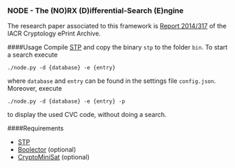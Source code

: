 ### NODE - The (NO)RX (D)ifferential-Search (E)ngine

The research paper associated to this framework is [Report 2014/317](https://eprint.iacr.org/2014/317) of the IACR Cryptology ePrint Archive.

####Usage
Compile [STP](https://stp.github.io/stp/) and copy the binary `stp` to the folder `bin`. To start a search execute
```
./node.py -d {database} -e {entry}
```
where `database` and `entry` can be found in the settings file `config.json`. Moreover, execute
```
./node.py -d {database} -e {entry} -p
```
to display the used CVC code, without doing a search.


####Requirements

  * [STP](https://stp.github.io/stp/)
  * [Boolector](http://fmv.jku.at/boolector/) (optional)
  * [CryptoMiniSat](https://github.com/msoos/cryptominisat) (optional)
